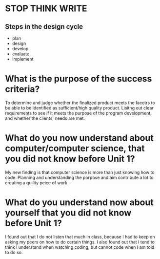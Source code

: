 # STOP THINK WRITE

## Steps in the design cycle
  - plan
  - design
  - develop
  - evaluate
  - implement

# What is the purpose of the success criteria?
To determine and judge whether the finalized product meets the facotrs to be able to be identified as sufficient/high quality product. 
Lisitng out clear requirements to see if it meets the purpose of the program development, and whether the clients' needs are met.

# What do you now understand about computer/computer science, that you did not know before Unit 1?
My new finding is that computer science is more than just knowing how to code.
Planning and understanding the porpose and aim contribute a lot to creating a quility peice of work. 

# What do you understand now about yourself that you did not know before Unit 1?
I found out that I do not listen that much in class, because I had to keep on asking my peers on how to do certain things.
I also found out that I tend to think I understand when watching coding, but cannot code when I am told to do so.

